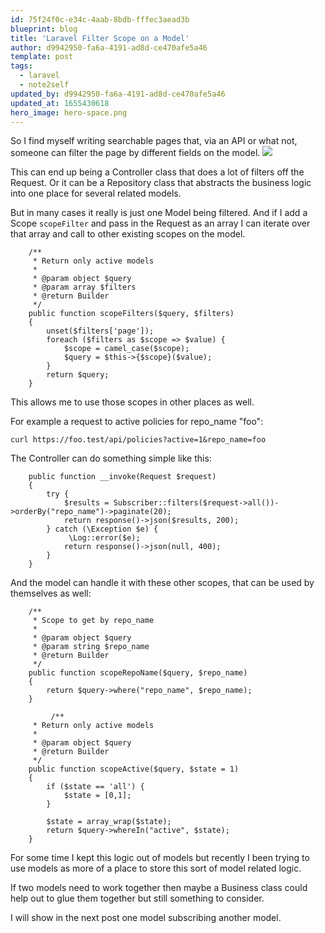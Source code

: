 ```yaml
---
id: 75f24f0c-e34c-4aab-8bdb-fffec3aead3b
blueprint: blog
title: 'Laravel Filter Scope on a Model'
author: d9942950-fa6a-4191-ad8d-ce470afe5a46
template: post
tags:
  - laravel
  - note2self
updated_by: d9942950-fa6a-4191-ad8d-ce470afe5a46
updated_at: 1655430618
hero_image: hero-space.png
---
```

So I find myself writing searchable pages that, via an API or what not, someone can filter the page by different fields on the model.
![](https://dl.dropboxusercontent.com/s/qm3semea1hzutuk/filter_example.png?dl=0)

This can end up being a Controller class that does a lot of filters off the Request. Or it can be a Repository class that abstracts the business logic into one place for several related models.

But in many cases it really is just one Model being filtered. And if I add a Scope `scopeFilter` and pass in the Request as an array I can iterate over that array and call to other existing scopes on the model.

```
    /**
     * Return only active models
     *
     * @param object $query
     * @param array $filters
     * @return Builder
     */
    public function scopeFilters($query, $filters)
    {
        unset($filters['page']);
        foreach ($filters as $scope => $value) {
            $scope = camel_case($scope);
            $query = $this->{$scope}($value);
        }
        return $query;
    }
```

This allows me to use those scopes in other places as well.

For example a request to active policies for repo_name "foo":

```
curl https://foo.test/api/policies?active=1&repo_name=foo
```

The Controller can do something simple like this:

```
    public function __invoke(Request $request)
    {
        try {
            $results = Subscriber::filters($request->all())->orderBy("repo_name")->paginate(20);
            return response()->json($results, 200);
        } catch (\Exception $e) {
             \Log::error($e);
            return response()->json(null, 400);
        }
    }
```

And the model can handle it with these other scopes, that can be used by themselves as well:

```
    /**
     * Scope to get by repo_name
     *
     * @param object $query
     * @param string $repo_name
     * @return Builder
     */
    public function scopeRepoName($query, $repo_name)
    {
        return $query->where("repo_name", $repo_name);
    }
		
		 /**
     * Return only active models
     *
     * @param object $query
     * @return Builder
     */
    public function scopeActive($query, $state = 1)
    {
        if ($state == 'all') {
            $state = [0,1];
        }

        $state = array_wrap($state);
        return $query->whereIn("active", $state);
    }
```

For some time I kept this logic out of models but recently I been trying to use models as more of a place to store this sort of model related logic.

If two models need to work together then maybe a Business class could help out to glue them together but still something to consider.

I will show in the next post one model subscribing another model.